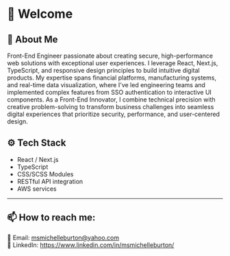 # 👋 Welcome

## 🚀 About Me

Front-End Engineer passionate about creating secure, high-performance web solutions with exceptional user experiences. I leverage React, Next.js, TypeScript, and responsive design principles to build intuitive digital products. My expertise spans financial platforms, manufacturing systems, and real-time data visualization, where I've led engineering teams and implemented complex features from SSO authentication to interactive UI components. As a Front-End Innovator, I combine technical precision with creative problem-solving to transform business challenges into seamless digital experiences that prioritize security, performance, and user-centered design.



## ⚙️ Tech Stack
- React / Next.js
- TypeScript
- CSS/SCSS Modules
- RESTful API integration
- AWS services

<hr>

##  📫 How to reach me:

📩 Email: msmichelleburton@yahoo.com<br>
🔗 LinkedIn: https://www.linkedin.com/in/msmichelleburton/
 
<!--
**michelle-burton/michelle-burton** is a ✨ _special_ ✨ repository because its `README.md` (this file) appears on your GitHub profile.

Here are some ideas to get you started:

- 🔭 I’m currently working on ...
- 🌱 I’m currently learning ...
- 👯 I’m looking to collaborate on ...
- 🤔 I’m looking for help with ...
- 💬 Ask me about ...
- 📫 How to reach me: ...
- 😄 Pronouns: ...
- ⚡ Fun fact: ...
-->
